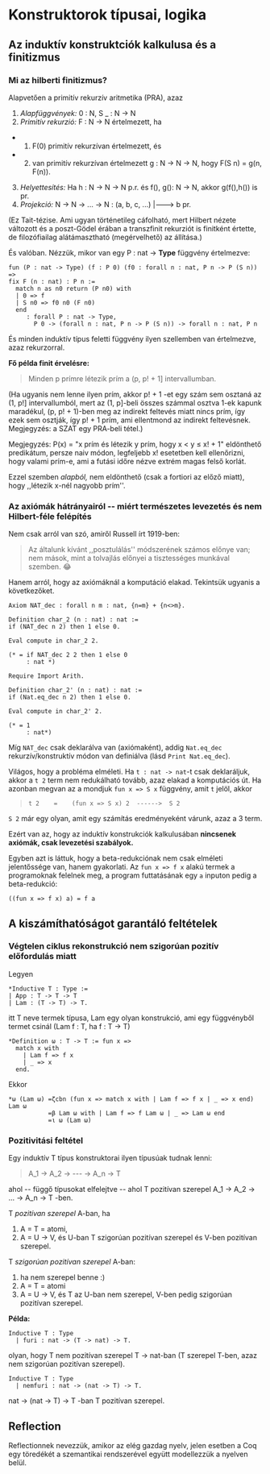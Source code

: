 # Konstruktorok típusai, logika

## Az induktív konstruktciók kalkulusa és a finitizmus

### Mi az hilberti finitizmus?

Alapvetően a primitív rekurzív aritmetika (PRA), azaz 

1. _Alapfüggvények:_ 0 : N, S _ : N -> N
2. _Primitív rekurzió:_ F : N -> N értelmezett, ha 
  * 1. F(0) primitív rekurzívan értelmezett, és 
  * 2. van primitív rekurzívan értelmezett g : N -> N -> N, hogy F(S n) = g(n, F(n)).
3. _Helyettesítés:_ Ha h : N -> N -> N p.r. és f(), g(): N -> N, akkor g(f(),h()) is pr. 
4. _Projekció:_ N -> N -> ... -> N : (a, b, c, ...) |---> b pr.

(Ez Tait-tézise. Ami ugyan történetileg cáfolható, mert Hilbert nézete változott és a poszt-Gödel érában a transzfinit rekurziót is finitként értette, de filozófiailag alátámasztható (megérvelhető) az állítása.)

És valóban. Nézzük, mikor van egy P : nat -> **Type** függvény értelmezve: 

````coq
fun (P : nat -> Type) (f : P 0) (f0 : forall n : nat, P n -> P (S n)) =>
fix F (n : nat) : P n :=
  match n as n0 return (P n0) with
  | 0 => f
  | S n0 => f0 n0 (F n0)
  end
     : forall P : nat -> Type,
       P 0 -> (forall n : nat, P n -> P (S n)) -> forall n : nat, P n
````
És minden induktív típus feletti függvény ilyen szellemben van értelmezve, azaz rekurzorral.

**Fő példa finit érvelésre:**

> Minden p prímre létezik prím a (p, p! + 1] intervallumban. 

(Ha ugyanis nem lenne ilyen prím, akkor p! + 1 -et egy szám sem osztaná az (1, p!] intervallumból, mert az (1, p]-beli összes számmal osztva 1-ek kapunk maradékul, (p, p! + 1)-ben meg az indirekt feltevés miatt nincs prím, így ezek sem osztják, így p! + 1 prím, ami ellentmond az indirekt feltevésnek. Megjegyzés: a SZAT egy PRA-beli tétel.)

Megjegyzés: P(x) = "x prím és létezik y prím, hogy x < y ≤ x! + 1" eldönthető predikátum, persze naiv módon, legfeljebb x! esetetben kell ellenőrizni, hogy valami prím-e, ami a futási időre nézve extrém magas felső korlát.

Ezzel szemben _alapból,_ nem eldönthető (csak a fortiori az előző miatt), hogy ,,létezik x-nél nagyobb prím''. 

### Az axiómák hátrányairól -- miért természetes levezetés és nem Hilbert-féle felépítés
 
Nem csak arról van szó, amiről Russell írt 1919-ben: 
 
 > Az általunk kívánt ,,posztulálás'' módszerének számos előnye van; nem mások, mint a tolvajlás előnyei a tisztességes munkával szemben. :joy:

Hanem arról, hogy az axiómáknál a komputáció elakad. Tekintsük ugyanis a következőket. 

````coq
Axiom NAT_dec : forall n m : nat, {n=m} + {n<>m}.

Definition char_2 (n : nat) : nat :=
if (NAT_dec n 2) then 1 else 0.

Eval compute in char_2 2.

(* = if NAT_dec 2 2 then 1 else 0
     : nat *)

Require Import Arith.

Definition char_2' (n : nat) : nat :=
if (Nat.eq_dec n 2) then 1 else 0.

Eval compute in char_2' 2.
 
(* = 1
     : nat*)
````

Míg ````NAT_dec```` csak deklarálva van (axiómaként), addig ````Nat.eq_dec```` rekurzív/konstruktív módon van definiálva (lásd ````Print Nat.eq_dec````).

Világos, hogy a probléma elméleti. Ha ````t : nat -> nat````-t csak deklaráljuk, akkor a ````t 2```` term nem redukálható tovább, azaz elakad a komputációs út. Ha azonban megvan az a mondjuk ````fun x => S x```` függvény, amit ````t```` jelöl, akkor 

> ````t 2    =    (fun x => S x) 2  ------>  S 2```` 

````S 2```` már egy olyan, amit egy számítás eredményeként várunk, azaz a 3 term.   

Ezért van az, hogy az induktív konstrukciók kalkulusában **nincsenek axiómák, csak levezetési szabályok.**

Egyben azt is láttuk, hogy a beta-redukciónak nem csak elméleti jelentőssége van, hanem gyakorlati. Az ````fun x => f x```` alakú termek a programoknak felelnek meg, a program futtatásának egy ````a```` inputon pedig a beta-redukció:

````coq
((fun x => f x) a) = f a
````

## A kiszámíthatóságot garantáló feltételek

### Végtelen ciklus rekonstrukció nem szigorúan pozitív előfordulás miatt

Legyen 

````coq 
*Inductive T : Type :=
| App : T -> T -> T
| Lam : (T -> T) -> T.
````
itt T neve termek típusa, Lam egy olyan konstrukció, ami egy függvényből termet csinál (Lam f : T, ha f : T -> T)

````coq 
*Definition ω : T -> T := fun x =>
  match x with
    | Lam f => f x
    | _ => x
  end.
````

Ekkor 

````coq 
*ω (Lam ω) =ζcbn (fun x => match x with | Lam f => f x | _ => x end) Lam ω  
           =β Lam ω with | Lam f => f Lam ω | _ => Lam ω end 
           =ι ω (Lam ω)
````

### Pozitivitási feltétel

Egy induktív T típus konstruktorai ilyen típusúak tudnak lenni:

> A_1 -> A_2 -> --- -> A_n -> T

ahol -- függő típusokat elfelejtve -- ahol T pozitívan szerepel A_1 -> A_2 -> ... -> A_n -> T -ben.

T _pozitívan szerepel_ A-ban, ha

1. A = T = atomi,
2. A = U -> V, és U-ban T szigorúan pozitívan szerepel és V-ben pozitívan szerepel.

T _szigorúan pozitívan szerepel_ A-ban:

1. ha nem szerepel benne :) 
2. A = T = atomi
3. A = U -> V, és T az U-ban nem szerepel, V-ben pedig szigorúan pozitívan szerepel.

**Példa:**

````coq 
Inductive T : Type 
  | furi : nat -> (T -> nat) -> T.
````

olyan, hogy T nem pozitívan szerepel T -> nat-ban (T szerepel T-ben, azaz nem szigorúan pozitívan szerepel).

````coq 
Inductive T : Type 
  | nemfuri : nat -> (nat -> T) -> T.
````

nat -> (nat -> T) -> T -ban T pozitívan szerepel.

## Reflection

Reflectionnek nevezzük, amikor az elég gazdag nyelv, jelen esetben a Coq egy töredékét a szemantikai rendszerével együtt modellezzük a nyelven belül. 


